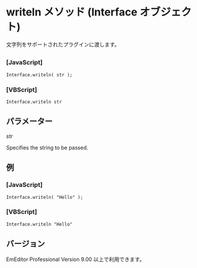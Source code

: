 # writeln メソッド (Interface オブジェクト)

文字列をサポートされたプラグインに渡します。

## 

### \[JavaScript\]

```
Interface.writeln( str );
```

### \[VBScript\]

```
Interface.writeln str
```

## パラメーター

_str_

Specifies the string to be passed.

## 例

### \[JavaScript\]

```
Interface.writeln( "Hello" );
```

### \[VBScript\]

```
Interface.writeln "Hello"
```

## バージョン

EmEditor Professional Version 9.00 以上で利用できます。
